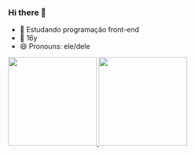 ### Hi there 👋
- 🔭 Estudando programação front-end
- 🌱 16y
- 😄 Pronouns: ele/dele
<div>
  <a href="https://github.com/EuKyno">
  <img height="180em" src="https://github-readme-stats.vercel.app/api?username=EuKyno&show_icons=true&theme=blue-greena&include_all_commits=true&count_private=true"/>
  <img height="180em" src="https://github-readme-stats.vercel.app/api/top-langs/?username=EuKyno&layout=compact&langs_count=7&theme=blue-green"/>
</div>